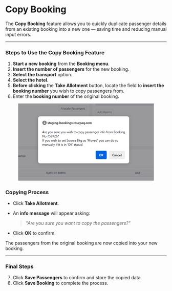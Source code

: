 # Copy Booking

The **Copy Booking** feature allows you to quickly duplicate passenger details from an existing booking into a new one — saving time and reducing manual input errors.

***

### **Steps to Use the Copy Booking Feature**

1. **Start a new booking** from the **Booking menu**.
2. **Insert the number of passengers** for the new booking.
3. **Select the transport** option.
4. **Select the hotel**.
5. **Before clicking** the **Take Allotment** button, locate the field to **insert the booking number** you wish to copy passengers from.
6. Enter the **booking number** of the original booking.

<figure><img src="../../.gitbook/assets/image (7) (1) (1) (1) (1) (1) (1) (1) (1) (1) (1) (1) (1) (1) (1) (1) (1) (1) (1) (1) (1) (1) (1) (1) (1) (1) (1) (1).png" alt=""><figcaption></figcaption></figure>

### **Copying Process**

* Click **Take Allotment**.
*   An **info message** will appear asking:

    > _"Are you sure you want to copy the passengers?"_
* Click **OK** to confirm.

The passengers from the original booking are now copied into your new booking.

***

### **Final Steps**

7. Click **Save Passengers** to confirm and store the copied data.
8. Click **Save Booking** to complete the process.
